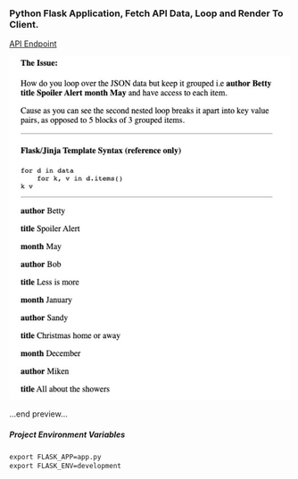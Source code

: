 ### Python Flask Application, Fetch API Data, Loop and Render To Client.

[API Endpoint](https://partnull.github.io/flask/api.json)

![Preview](https://github.com/partnull/flask/blob/master/preview.jpg)

...end preview...

##### Project Environment Variables
```shell
export FLASK_APP=app.py
export FLASK_ENV=development
```
